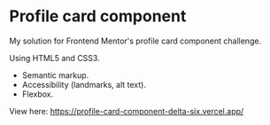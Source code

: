 # Profile card component
My solution for Frontend Mentor's profile card component challenge.

Using HTML5 and CSS3.
* Semantic markup.
* Accessibility (landmarks, alt text).
* Flexbox.

View here: https://profile-card-component-delta-six.vercel.app/
